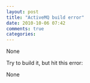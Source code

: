 ```yaml
---
layout: post
title: "ActiveMQ build error"
date: 2010-10-06 07:42
comments: true
categories: 
---
```


None


Try to build it, but hit this error:


None

